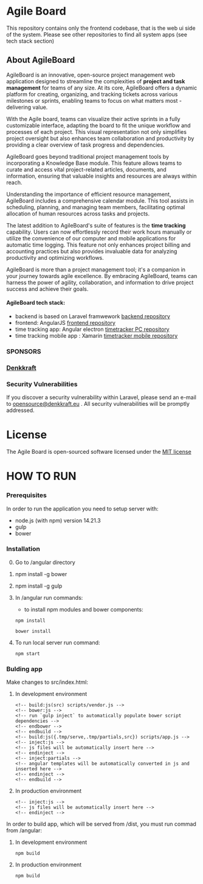 # Agile Board

This repository contains only the frontend codebase, that is the web ui side of the system.
Please see other repositories to find all system apps (see tech stack section)

## About AgileBoard
AgileBoard is an innovative, open-source project management web application designed to streamline the complexities of <b>project and task management</b> for teams of any size. At its core, AgileBoard offers a dynamic platform for creating, organizing, and tracking tickets across various milestones or sprints, enabling teams to focus on what matters most - delivering value.

With the Agile board, teams can visualize their active sprints in a fully customizable interface, adapting the board to fit the unique workflow and processes of each project. This visual representation not only simplifies project oversight but also enhances team collaboration and productivity by providing a clear overview of task progress and dependencies.

AgileBoard goes beyond traditional project management tools by incorporating a Knowledge Base module. This feature allows teams to curate and access vital project-related articles, documents, and information, ensuring that valuable insights and resources are always within reach.

Understanding the importance of efficient resource management, AgileBoard includes a comprehensive calendar module. This tool assists in scheduling, planning, and managing team members, facilitating optimal allocation of human resources across tasks and projects.

The latest addition to AgileBoard's suite of features is the <b>time tracking</b> capability. Users can now effortlessly record their work hours manually or utilize the convenience of our computer and mobile applications for automatic time logging. This feature not only enhances project billing and accounting practices but also provides invaluable data for analyzing productivity and optimizing workflows.

AgileBoard is more than a project management tool; it's a companion in your journey towards agile excellence. By embracing AgileBoard, teams can harness the power of agility, collaboration, and information to drive project success and achieve their goals.

#### AgileBoard tech stack:
- backend is based on Laravel framwework [backend repository](https://github.com/fenzelek/agileboard_backend.git)
- frontend: AngularJS  [frontend repository](https://github.com/fenzelek/agileboard_frontend.git)
- time tracking app: Angular electron [timetracker PC repository](https://github.com/fenzelek/agileboard_timetracker_pc.git)
- time tracking mobile app : Xamarin [timetracker mobile repository](https://github.com/fenzelek/agileboard_timetracker_mobile.git)

### SPONSORS
### **[Denkkraft](https://denkkraft.eu/)**

### Security Vulnerabilities
If you discover a security vulnerability within Laravel, please send an e-mail to [opensource@denkkraft.eu](mailto:opensource@denkkraft.eu) . All security vulnerabilities will be promptly addressed.

# License
The Agile Board is open-sourced software licensed under the [MIT license](https://opensource.org/licenses/MIT)

# HOW TO RUN

### Prerequisites

In order to run the application you need to setup server with:

- node.js (with npm) version 14.21.3
- gulp
- bower

### Installation

0. Go to /angular directory

1. npm install -g bower

2. npm install -g gulp

3. In /angular run commands:

    - to install npm modules and bower components:

    ```
    npm install
    ```
    
    ```
    bower install
    ```

6. To run local server run command:

    ```
    npm start
    ```

### Bulding app

Make changes to src/index.html:

1. In development environment

    ```
    <!-- build:js(src) scripts/vendor.js -->
    <!-- bower:js -->
    <!-- run `gulp inject` to automatically populate bower script dependencies -->
    <!-- endbower -->
    <!-- endbuild -->
    <!-- build:js({.tmp/serve,.tmp/partials,src}) scripts/app.js -->
    <!-- inject:js -->
    <!-- js files will be automatically insert here -->
    <!-- endinject -->
    <!-- inject:partials -->
    <!-- angular templates will be automatically converted in js and inserted here -->
    <!-- endinject -->
    <!-- endbuild -->
    ```

2. In production environment

    ```
    <!-- inject:js -->
    <!-- js files will be automatically insert here -->
    <!-- endinject -->
    ```

In order to build app, which will be served from /dist, you must run commad from /angular:

1. In development environment

    ```
    npm build
    ```

2. In production environment

    ```
    npm build
    ```

